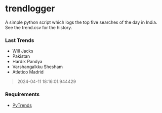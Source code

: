 # trendlogger
A simple python script which logs the top five searches of the day in India.<br>See the trend.csv for the history.<br>

<!-- Last Trends -->
### Last Trends
* Will Jacks
* Pakistan
* Hardik Pandya
* Varshangalkku Shesham
* Atletico Madrid
> 2024-04-11 18:16:01.944429

<!-- Requirements -->
### Requirements
* [PyTrends](https://github.com/dreyco676/pytrends)
